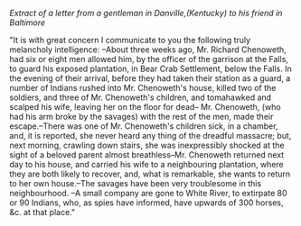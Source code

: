 *Extract of a letter from a gentleman in
                            Danville,(Kentucky) to his friend in Baltimore*"It is with great concern I communicate to you the following truly
                    melancholy intelligence: –About three weeks ago, Mr. Richard
                        Chenoweth, had six or eight men allowed him, by the
                    officer of the garrison at the Falls, to guard his exposed plantation,
                    in Bear Crab Settlement, below the Falls. In the evening of
                    their arrival, before they had taken their station as a guard, a
                    number of Indians rushed into Mr. Chenoweth's house, killed two of the
                    soldiers, and three of Mr. Chenoweth's children, and tomahawked and
                        scalped his wife, leaving her on the floor for dead–
                    Mr. Chenoweth, (who had his arm broke by the savages) with the rest of
                    the men, made their escape.–There was one of Mr. Chenoweth's
                    children sick, in a chamber, and, it is reported, she never heard any
                    thing of the dreadful massacre; but, next morning, crawling down stairs,
                    she was inexpressibly shocked at the sight of a beloved parent almost breathless–Mr. Chenoweth returned next day to his
                    house, and carried his wife to a neighbouring plantation, where they are
                    both likely to recover, and, what is remarkable, she wants to return
                    to her own house.–The savages have been very troublesome in this
                    neighbourhood. –A small company are gone to White River, to
                    extirpate 80 or 90 Indians, who, as spies have informed,
                    have upwards of 300 horses, &c. at that place."